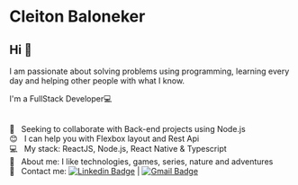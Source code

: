 
# Cleiton Baloneker

## Hi 👋

I am passionate about solving problems using programming, learning every day and helping other people with what I know.

I'm a FullStack Developer:computer:

 <br/> :purple_heart: &nbsp; Seeking to collaborate with Back-end projects using Node.js
 <br/> :blush: &nbsp; I can help you with Flexbox layout and Rest Api
 <br/> :computer: &nbsp; My stack: ReactJS, Node.js, React Native & Typescript
 <br/> 💬  &nbsp; About me: I like technologies, games, series, nature and adventures
 <br/> :email: &nbsp; Contact me: [![Linkedin Badge](https://img.shields.io/badge/-CleitonBaloneker-blue?style=flat-square&logo=Linkedin&logoColor=white&link=https://www.linkedin.com/in/tgmarinho/)](https://www.linkedin.com/in/cleiton-baloneker-a759a0194/) 
| 
[![Gmail Badge](https://img.shields.io/badge/-cleitonbaloneker@gmail.com-c14438?style=flat-square&logo=Gmail&logoColor=white&link=mailto:cleitonbaloneker@gmail.com)](mailto:cleitonbaloneker@gmail.com)



